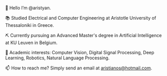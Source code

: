 👋 Hello I’m @aristyan.

📚 Studied Electrical and Computer Engineering at Aristotle University of Thessaloniki in Greece.

⛏ Currently pursuing an Advanced Master's degree in Artificial Intelligence at KU Leuven in Belgium.

🎈 Academic interests: Computer Vision, Digital Signal Processing, Deep Learning, Robotics, Natural Language Processing.

📫 How to reach me? Simply send an email at aristianos@hotmail.com.

